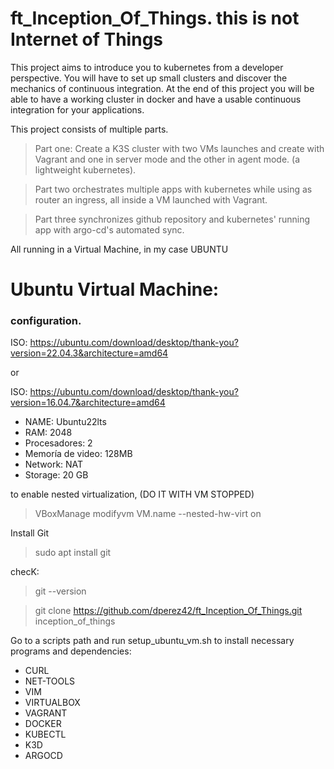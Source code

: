 # ft_Inception_Of_Things. this is not Internet of Things

This project aims to introduce you to kubernetes from a developer perspective. You will have to set up small clusters and discover the mechanics of continuous integration. At the end of this project you will be able to have a working cluster in docker and have a usable continuous integration for your applications.

This project consists of multiple parts.

>Part one: Create a K3S cluster with two VMs launches and create with Vagrant and one in server mode and the other in agent mode. (a lightweight kubernetes).

>Part two orchestrates multiple apps with kubernetes while using as router an ingress, all inside a VM launched with Vagrant.

>Part three synchronizes github repository and kubernetes' running app with argo-cd's automated sync.

All running in a Virtual Machine, in my case UBUNTU

# Ubuntu Virtual Machine:

### configuration.

ISO: https://ubuntu.com/download/desktop/thank-you?version=22.04.3&architecture=amd64

or

ISO: https://ubuntu.com/download/desktop/thank-you?version=16.04.7&architecture=amd64

- NAME: Ubuntu22lts
- RAM: 2048
- Procesadores: 2
- Memoría de video: 128MB
- Network: NAT
- Storage: 20 GB

to enable nested virtualization, (DO IT WITH VM STOPPED)
>VBoxManage modifyvm VM.name --nested-hw-virt on

Install Git

> sudo apt install git

checK:

> git --version

> git clone https://github.com/dperez42/ft_Inception_Of_Things.git inception_of_things

Go to a scripts path and run setup_ubuntu_vm.sh to install necessary programs and dependencies:
- CURL
- NET-TOOLS
- VIM
- VIRTUALBOX
- VAGRANT
- DOCKER
- KUBECTL
- K3D
- ARGOCD